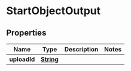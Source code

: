

# StartObjectOutput


## Properties

| Name | Type | Description | Notes |
|------------ | ------------- | ------------- | -------------|
|**uploadId** | [**String**](String.md) |  |  |



